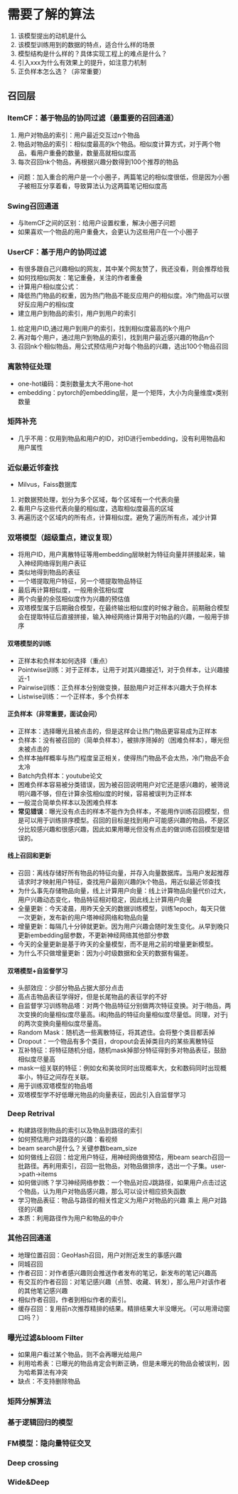 # 需要了解的算法

1. 该模型提出的动机是什么
2. 该模型训练用到的数据的特点，适合什么样的场景
3. 模型结构是什么样的？具体实现工程上的难点是什么？
4. 引入xxx为什么有效果上的提升，如注意力机制
5. 正负样本怎么选？（非常重要）

## 召回层

### ItemCF：基于物品的协同过滤（最重要的召回通道）

1. 用户对物品的索引：用户最近交互过n个物品
2. 物品对物品的索引：相似度最高的k个物品。相似度计算方式，对于两个物品，看用户重叠的数量，数量高就相似度高
3. 每次召回nk个物品，再根据兴趣分数得到100个推荐的物品

- 问题：加入重合的用户是一个小圈子，两篇笔记的相似度很低，但是因为小圈子被相互分享着看，导致算法认为这两篇笔记相似度高
  
### Swing召回通道

- 与ItemCF之间的区别：给用户设置权重，解决小圈子问题
- 如果喜欢一个物品的用户重叠大，会更认为这些用户在一个小圈子

### UserCF：基于用户的协同过滤

- 有很多跟自己兴趣相似的网友，其中某个网友赞了，我还没看，则会推荐给我
- 如何找相似网友：笔记重叠，关注的作者重叠
- 计算用户相似度公式：
- 降低热门物品的权重，因为热门物品不能反应用户的相似度。冷门物品可以很好反应用户的相似度
- 建立用户到物品的索引，用户到用户的索引

1. 给定用户ID,通过用户到用户的索引，找到相似度最高的k个用户
2. 再对每个用户，通过用户到物品的索引，找到用户最近感兴趣的物品n个
3. 召回nk个相似物品，用公式预估用户对每个物品的兴趣，选出100个物品召回

### 离散特征处理

- one-hot编码：类别数量太大不用one-hot
- embedding：pytorch的embedding层，是一个矩阵，大小为向量维度x类别数量

### 矩阵补充

- 几乎不用：仅用到物品和用户的ID，对ID进行embedding，没有利用物品和用户属性

### 近似最近邻查找

- Milvus，Faiss数据库

1. 对数据预处理，划分为多个区域，每个区域有一个代表向量
2. 看用户与这些代表向量的相似度，选取相似度最高的区域
3. 再遍历这个区域内的所有点，计算相似度。避免了遍历所有点，减少计算

### 双塔模型（超级重点，建议复现）

- 将用户ID，用户离散特征等用embedding层映射为特征向量并拼接起来，输入神经网络得到用户表征
- 类似地得到物品的表征
- 一个塔提取用户特征，另一个塔提取物品特征
- 最后再计算相似度，一般用余弦相似度
- 两个向量的余弦相似度作为兴趣的预估值
- 双塔模型属于后期融合模型，在最终输出相似度的时候才融合。前期融合模型会在提取特征后直接拼接，输入神经网络计算用于对物品的兴趣，一般用于排序

#### 双塔模型的训练

- 正样本和负样本如何选择（重点）
- Pointwise训练：对于正样本，让用于对其兴趣接近1，对于负样本，让兴趣接近-1
- Pairwise训练：正负样本分别做变换，鼓励用户对正样本兴趣大于负样本
- Listwise训练：一个正样本，多个负样本

#### 正负样本（非常重要，面试会问）

- 正样本：选择曝光且被点击的，但是这样会让热门物品更容易成为正样本
- 负样本：没有被召回的（简单负样本），被排序筛掉的（困难负样本），曝光但未被点击的
- 负样本抽样概率与热门程度呈正相关，使得热门物品不会太热，冷门物品不会太冷
- Batch内负样本：youtube论文
- 困难负样本容易被分类错误，因为被召回说明用户对它还是感兴趣的，被筛说明兴趣不够，但在计算余弦相似度的时候，容易被误判为正样本
- 一般混合简单负样本以及困难负样本
- **常见错误**：曝光没有点击的样本不能作为负样本，不能用作训练召回模型，但是可以用于训练排序模型。召回的目标是找到用户可能感兴趣的物品，不是区分比较感兴趣和很感兴趣，因此如果用曝光但没有点击的做训练召回模型是错误的。

#### 线上召回和更新

- 召回：离线存储好所有物品的特征向量，并存入向量数据库。当用户发起推荐请求时才映射用户特征，查找用户最刚兴趣的k个物品，用近似最近邻查找
- 为什么事先存储物品向量，线上计算用户向量：线上计算物品向量代价过大，用户兴趣动态变化，物品特征相对稳定，因此线上计算用户向量
- 全量更新：今天凌晨，用昨天全天的数据训练模型，训练1epoch，每天只做一次更新，发布新的用户塔神经网络和物品向量
- 增量更新：每隔几十分钟就更新。因为用户兴趣会随时发生变化。从早到晚只更新embedding层参数，不更新神经网络其他部分参数
- 今天的全量更新是基于昨天的全量模型，而不是用之前的增量更新模型。
- 为什么不只做增量更新：因为小时级数据和全天的数据有偏差。

#### 双塔模型+自监督学习

- 头部效应：少部分物品占据大部分点击
- 高点击物品表征学得好，但是长尾物品的表征学的不好
- 自监督学习训练物品塔：对两个物品特征分别做两次特征变换。对于i物品，两次变换的向量相似度尽量高。i和j物品的特征向量相似度尽量低。同理，对于j的两次变换向量相似度尽量高。
- Random Mask：随机选一些离散特征，将其遮住。会将整个类目都丢掉
- Dropout：一个物品有多个类目，dropout会丢掉类目内的某些离散特征
- 互补特征：将特征随机分组，随机mask掉部分特征得到多对物品表征，鼓励相似度尽量高
- mask一组关联的特征：例如女和美妆同时出现概率大，女和数码同时出现概率小，特征之间存在关联。
- 用于训练双塔模型的物品塔
- 双塔模型学不好低曝光物品的向量表征，因此引入自监督学习

### Deep Retrival

- 构建路径到物品的索引以及物品到路径的索引
- 如何预估用户对路径的兴趣：看视频
- beam search是什么？关键参数beam_size
- 如何做线上召回：给定用户特征，用神经网络做预估，用beam search召回一批路径。再利用索引，召回一批物品，对物品做排序，选出一个子集。user->path->items
- 如何做训练？学习神经网络参数：一个物品对应J跳路径，如果用户点击过这个物品，认为用户对物品感兴趣，那么可以设计相应损失函数
- 学习物品表征：物品与路径的相关性定义为用户对物品的兴趣 乘上 用户对路径的兴趣
- 本质：利用路径作为用户和物品的中介

### 其他召回通道

- 地理位置召回：GeoHash召回，用户对附近发生的事感兴趣
- 同城召回
- 作者召回：对作者感兴趣则会推送作者发布的笔记，新发布的笔记兴趣高
- 有交互的作者召回：对笔记感兴趣（点赞、收藏、转发），那么用户对该作者的其他笔记感兴趣
- 相似作者召回，作者到相似作者的索引。
- 缓存召回：复用前n次推荐精排的结果。精排结果大半没曝光。（可以用滑动窗口吗？）

### 曝光过滤&bloom Filter

- 如果用户看过某个物品，则不会再曝光给用户
- 利用哈希表：已曝光的物品肯定会判断正确，但是未曝光的物品会被误判，因为哈希算法有冲突
- 缺点：不支持删除物品

### 矩阵分解算法

### 基于逻辑回归的模型

### FM模型：隐向量特征交叉

### Deep crossing

### Wide&Deep
